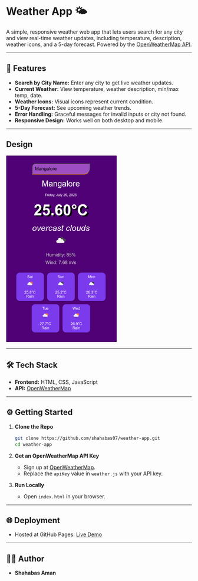 # Weather App 🌤️

A simple, responsive weather web app that lets users search for any city and view real-time weather updates, including temperature, description, weather icons, and a 5-day forecast. Powered by the [OpenWeatherMap API](https://openweathermap.org/api).

---

## 🚀 Features

- **Search by City Name:** Enter any city to get live weather updates.
- **Current Weather:** View temperature, weather description, min/max temp, date.
- **Weather Icons:** Visual icons represent current condition.
- **5-Day Forecast:** See upcoming weather trends.
- **Error Handling:** Graceful messages for invalid inputs or city not found.
- **Responsive Design:** Works well on both desktop and mobile.

---

## Design

<img src="WeatherApp.png" alt="Design" width="300" />

---

## 🛠️ Tech Stack

- **Frontend:** HTML, CSS, JavaScript
- **API:** [OpenWeatherMap](https://openweathermap.org/api)

---

## ⚙️ Getting Started

1. **Clone the Repo**
    ```bash
    git clone https://github.com/shahabas07/weather-app.git
    cd weather-app
    ```

2. **Get an OpenWeatherMap API Key**
    - Sign up at [OpenWeatherMap](https://openweathermap.org/api).
    - Replace the `apiKey` value in `weather.js` with your API key.

3. **Run Locally**
    - Open `index.html` in your browser.

---

## 🌐 Deployment

- Hosted at GitHub Pages: [Live Demo](https://shahabas07.github.io/Weather-App/) 

---

## 🙋‍♂️ Author

- **Shahabas Aman**
